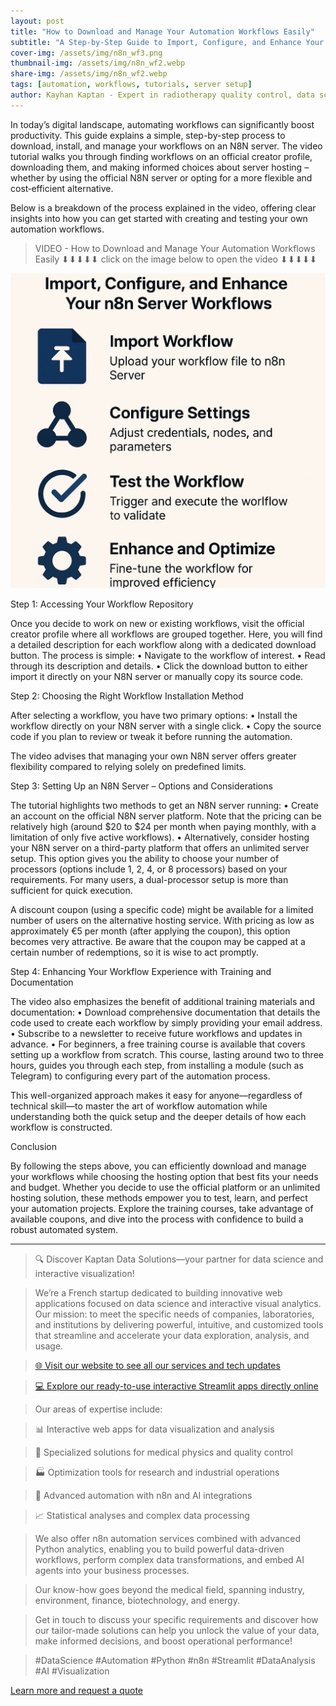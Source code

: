 ```yaml
---
layout: post
title: "How to Download and Manage Your Automation Workflows Easily"
subtitle: "A Step-by-Step Guide to Import, Configure, and Enhance Your N8N Server Workflows"
cover-img: /assets/img/n8n_wf3.png
thumbnail-img: /assets/img/n8n_wf2.webp 
share-img: /assets/img/n8n_wf2.webp
tags: [automation, workflows, tutorials, server setup]  
author: Kayhan Kaptan - Expert in radiotherapy quality control, data science and automation
---
```


In today’s digital landscape, automating workflows can significantly boost productivity. This guide explains a simple, step-by-step process to download, install, and manage your workflows on an N8N server. The video tutorial walks you through finding workflows on an official creator profile, downloading them, and making informed choices about server hosting – whether by using the official N8N server or opting for a more flexible and cost‑efficient alternative.

Below is a breakdown of the process explained in the video, offering clear insights into how you can get started with creating and testing your own automation workflows.

> VIDEO - How to Download and Manage Your Automation Workflows Easily ⬇⬇⬇⬇⬇ 
> click on the image below to open the video ⬇⬇⬇⬇⬇

[![VIDEO - Mastering n8n Automation ](/assets/img/n8n_wf2.webp)](https://www.youtube.com/watch?v=x7VwQBmjLxY&t=77s)

Step 1: Accessing Your Workflow Repository

Once you decide to work on new or existing workflows, visit the official creator profile where all workflows are grouped together. Here, you will find a detailed description for each workflow along with a dedicated download button. The process is simple:
• Navigate to the workflow of interest.
• Read through its description and details.
• Click the download button to either import it directly on your N8N server or manually copy its source code.

Step 2: Choosing the Right Workflow Installation Method

After selecting a workflow, you have two primary options:
• Install the workflow directly on your N8N server with a single click.
• Copy the source code if you plan to review or tweak it before running the automation.

The video advises that managing your own N8N server offers greater flexibility compared to relying solely on predefined limits.

Step 3: Setting Up an N8N Server – Options and Considerations

The tutorial highlights two methods to get an N8N server running:
• Create an account on the official N8N server platform. Note that the pricing can be relatively high (around $20 to $24 per month when paying monthly, with a limitation of only five active workflows).
• Alternatively, consider hosting your N8N server on a third-party platform that offers an unlimited server setup. This option gives you the ability to choose your number of processors (options include 1, 2, 4, or 8 processors) based on your requirements. For many users, a dual-processor setup is more than sufficient for quick execution.
  
A discount coupon (using a specific code) might be available for a limited number of users on the alternative hosting service. With pricing as low as approximately €5 per month (after applying the coupon), this option becomes very attractive. Be aware that the coupon may be capped at a certain number of redemptions, so it is wise to act promptly.

Step 4: Enhancing Your Workflow Experience with Training and Documentation

The video also emphasizes the benefit of additional training materials and documentation:
• Download comprehensive documentation that details the code used to create each workflow by simply providing your email address.
• Subscribe to a newsletter to receive future workflows and updates in advance.
• For beginners, a free training course is available that covers setting up a workflow from scratch. This course, lasting around two to three hours, guides you through each step, from installing a module (such as Telegram) to configuring every part of the automation process.

This well-organized approach makes it easy for anyone—regardless of technical skill—to master the art of workflow automation while understanding both the quick setup and the deeper details of how each workflow is constructed.

Conclusion

By following the steps above, you can efficiently download and manage your workflows while choosing the hosting option that best fits your needs and budget. Whether you decide to use the official platform or an unlimited hosting solution, these methods empower you to test, learn, and perfect your automation projects. Explore the training courses, take advantage of available coupons, and dive into the process with confidence to build a robust automated system.

---
>🔍 Discover Kaptan Data Solutions—your partner for data science and interactive visualization!

>We’re a French startup dedicated to building innovative web applications focused on data science and interactive visual analytics.
>Our mission: to meet the specific needs of companies, laboratories, and institutions by delivering powerful, intuitive, and customized tools that streamline and accelerate your data exploration, analysis, and usage.

>[🌐 Visit our website to see all our services and tech updates](https://kaptandatasolutions.github.io/)

>[💻 Explore our ready-to-use interactive Streamlit apps directly online](https://kaptan-data.streamlit.app/)

>Our areas of expertise include:

>📊 Interactive web apps for data visualization and analysis

>🔬 Specialized solutions for medical physics and quality control

>🏭 Optimization tools for research and industrial operations

>🤖 Advanced automation with n8n and AI integrations

>📈 Statistical analyses and complex data processing

>We also offer n8n automation services combined with advanced Python analytics, enabling you to build powerful data-driven workflows, perform complex data transformations, and embed AI agents into your business processes.

>Our know-how goes beyond the medical field, spanning industry, environment, finance, biotechnology, and energy.

>Get in touch to discuss your specific requirements and discover how our tailor-made solutions can help you unlock the value of your data, make informed decisions, and boost operational performance!

>#DataScience #Automation #Python #n8n #Streamlit #DataAnalysis #AI #Visualization

[Learn more and request a quote](https://kaptandatasolutions.github.io/pricing/)  
